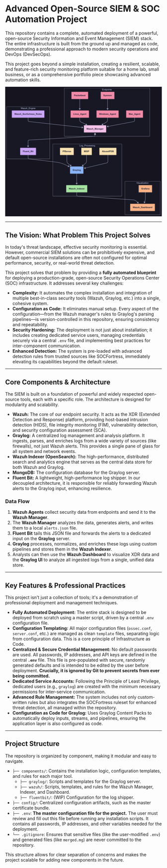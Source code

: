 # Advanced Open-Source SIEM & SOC Automation Project

This repository contains a complete, automated deployment of a powerful, open-source Security Information and Event Management (SIEM) stack. The entire infrastructure is built from the ground up and managed as code, demonstrating a professional approach to modern security operations and DevOps (DevSecOps).

This project goes beyond a simple installation, creating a resilient, scalable, and feature-rich security monitoring platform suitable for a home lab, small business, or as a comprehensive portfolio piece showcasing advanced automation skills.

![Architecture Diagram](architecture/SIEM-STACK.png)

---

## The Vision: What Problem This Project Solves

In today's threat landscape, effective security monitoring is essential. However, commercial SIEM solutions can be prohibitively expensive, and default open-source installations are often not configured for optimal performance, security, or real-world threat detection.

This project solves that problem by providing a **fully automated blueprint** for deploying a production-grade, open-source Security Operations Center (SOC) infrastructure. It addresses several key challenges:

*   **Complexity:** It automates the complex installation and integration of multiple best-in-class security tools (Wazuh, Graylog, etc.) into a single, cohesive system.
*   **Configuration as Code:** It eliminates manual setup. Every aspect of the configuration—from the Wazuh manager's rules to Graylog's parsing pipelines—is version-controlled in this repository, ensuring consistency and repeatability.
*   **Security Hardening:** The deployment is not just about installation; it includes creating dedicated service users, managing credentials securely via a central `.env` file, and implementing best practices for inter-component communication.
*   **Enhanced Detection:** The system is pre-loaded with advanced detection rules from trusted sources like SOCFortress, immediately elevating its capabilities beyond the default ruleset.

---

## Core Components & Architecture

The SIEM is built on a foundation of powerful and widely respected open-source tools, each with a specific role. The architecture is designed for modularity and scalability.

*   **Wazuh:** The core of our endpoint security. It acts as the XDR (Extended Detection and Response) platform, providing host-based intrusion detection (HIDS), file integrity monitoring (FIM), vulnerability detection, and security configuration assessment (SCA).
*   **Graylog:** A centralized log management and analysis platform. It ingests, parses, and enriches logs from a wide variety of sources (like firewalls), not just Wazuh alerts. This provides a single pane of glass for all system and network events.
*   **Wazuh Indexer (OpenSearch):** The high-performance, distributed search and analytics engine that serves as the central data store for both Wazuh and Graylog.
*   **MongoDB:** The configuration database for the Graylog server.
*   **Fluent Bit:** A lightweight, high-performance log shipper. In our decoupled architecture, it is responsible for reliably forwarding Wazuh alerts to the Graylog input, enhancing resilience.

### Data Flow

1.  **Wazuh Agents** collect security data from endpoints and send it to the **Wazuh Manager**.
2.  The **Wazuh Manager** analyzes the data, generates alerts, and writes them to a local `alerts.json` file.
3.  **Fluent Bit** tails this JSON file and forwards the alerts to a dedicated input on the **Graylog** server.
4.  **Graylog** processes, normalizes, and enriches these logs using custom pipelines and stores them in the **Wazuh Indexer**.
5.  Analysts can then use the **Wazuh Dashboard** to visualize XDR data and the **Graylog UI** to analyze all ingested logs from a single, unified data store.

---

## Key Features & Professional Practices

This project isn't just a collection of tools; it's a demonstration of professional deployment and management techniques.

*   **Fully Automated Deployment:** The entire stack is designed to be deployed from scratch using a master script, driven by a central `.env` configuration file.
*   **Configuration Templating:** All major configuration files (`ossec.conf`, `server.conf`, etc.) are managed as clean `template` files, separating logic from configuration data. This is a core principle of Infrastructure as Code.
*   **Centralized & Secure Credential Management:** No default passwords are used. All passwords, IP addresses, and API keys are defined in the central **`.env`** file. This file is pre-populated with secure, randomly generated defaults and is intended to be edited by the user before deployment. **Crucially, it is ignored by Git to prevent secrets from ever being committed.**
*   **Dedicated Service Accounts:** Following the Principle of Least Privilege, dedicated users (e.g., `graylog`) are created with the minimum necessary permissions for inter-service communication.
*   **Advanced Rule Management:** The system includes not only custom-written rules but also integrates the SOCFortress ruleset for enhanced threat detection, all managed within the repository.
*   **Configuration as Code for Graylog:** Uses Graylog Content Packs to automatically deploy inputs, streams, and pipelines, ensuring the application layer is also configured as code.

---

## Project Structure

The repository is organized by component, making it modular and easy to navigate.

*   `├── components/`: Contains the installation logic, configuration templates, and rules for each major tool.
    *   `├── graylog/`: Scripts and templates for the Graylog server.
    *   `├── wazuh/`: Scripts, templates, and rules for the Wazuh Manager, Indexer, and Dashboard.
    *   `├── fluentbit/`: (WIP) Configuration for the log shipper.
*   `├── config/`: Centralized configuration artifacts, such as the master certificate bundle.
*   `├── .env`: **The master configuration file for the project.** The user must review and fill out this file before running any installation scripts. It contains all passwords, IP addresses, and other variables needed for the deployment.
*   `└── .gitignore`: Ensures that sensitive files (like the user-modified `.env`) and generated files (like `merged.mg`) are never committed to the repository.

This structure allows for clear separation of concerns and makes the project scalable for adding new components in the future.
